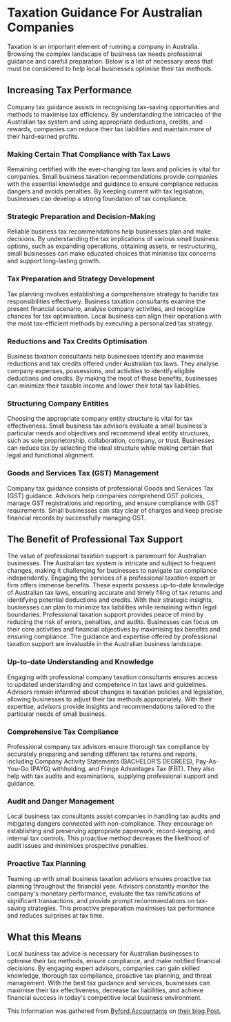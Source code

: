 <h1>Taxation Guidance For Australian Companies</h1>
<p>Taxation is an important element of running a company in Australia. Browsing the complex landscape of business tax needs professional guidance and careful preparation. Below is a list of necessary areas that must be considered to help local businesses optimise their tax methods.</p>

<h2>Increasing Tax Performance</h2>
<p>Company tax guidance assists in recognising tax-saving opportunities and methods to maximise tax efficiency. By understanding the intricacies of the Australian tax system and using appropriate deductions, credits, and rewards, companies can reduce their tax liabilities and maintain more of their hard-earned profits.</p>

<h3>Making Certain That Compliance with Tax Laws</h3>
<p>Remaining certified with the ever-changing tax laws and policies is vital for companies. Small business taxation recommendations provide companies with the essential knowledge and guidance to ensure compliance reduces dangers and avoids penalties. By keeping current with tax legislation, businesses can develop a strong foundation of tax compliance.</p>

<h3>Strategic Preparation and Decision-Making</h3>
<p>Reliable business tax recommendations help businesses plan and make decisions. By understanding the tax implications of various small business options, such as expanding operations, obtaining assets, or restructuring, small businesses can make educated choices that minimise tax concerns and support long-lasting growth.</p>

<h3>Tax Preparation and Strategy Development</h3>
<p>Tax planning involves establishing a comprehensive strategy to handle tax responsibilities effectively. Business taxation consultants examine the present financial scenario, analyse company activities, and recognize chances for tax optimisation. Local business can align their operations with the most tax-efficient methods by executing a personalized tax strategy.</p>

<h3>Reductions and Tax Credits Optimisation</h3>
<p>Business taxation consultants help businesses identify and maximise reductions and tax credits offered under Australian tax laws. They analyse company expenses, possessions, and activities to identify eligible deductions and credits. By making the most of these benefits, businesses can minimize their taxable income and lower their total tax liabilities.</p>

<h3>Structuring Company Entities</h3>
<p>Choosing the appropriate company entity structure is vital for tax effectiveness. Small business tax advisors evaluate a small business's particular needs and objectives and recommend ideal entity structures, such as sole proprietorship, collaboration, company, or trust. Businesses can reduce tax by selecting the ideal structure while making certain that legal and functional alignment.</p>

<h3>Goods and Services Tax (GST) Management</h3>
<p>Company tax guidance consists of professional Goods and Services Tax (GST) guidance. Advisors help companies comprehend GST policies, manage GST registrations and reporting, and ensure compliance with GST requirements. Small businesses can stay clear of charges and keep precise financial records by successfully managing GST.</p>

<h2>The Benefit of Professional Tax Support</h2>
<p>The value of professional taxation support is paramount for Australian businesses. The Australian tax system is intricate and subject to frequent changes, making it challenging for businesses to navigate tax compliance independently. Engaging the services of a professional taxation expert or firm offers immense benefits. These experts possess up-to-date knowledge of Australian tax laws, ensuring accurate and timely filing of tax returns and identifying potential deductions and credits. With their strategic insights, businesses can plan to minimize tax liabilities while remaining within legal boundaries. Professional taxation support provides peace of mind by reducing the risk of errors, penalties, and audits. Businesses can focus on their core activities and financial objectives by maximising tax benefits and ensuring compliance. The guidance and expertise offered by professional taxation support are invaluable in the Australian business landscape.</p>

<h3>Up-to-date Understanding and Knowledge</h3>
<p>Engaging with professional company taxation consultants ensures access to updated understanding and competence in tax laws and guidelines. Advisors remain informed about changes in taxation policies and legislation, allowing businesses to adjust their tax methods appropriately. With their expertise, advisors provide insights and recommendations tailored to the particular needs of small business.</p>

<h3>Comprehensive Tax Compliance</h3>
<p>Professional company tax advisors ensure thorough tax compliance by accurately preparing and sending different tax returns and reports, including Company Activity Statements (BACHELOR'S DEGREES), Pay-As-You-Go (PAYG) withholding, and Fringe Advantages Tax (FBT). They also help with tax audits and examinations, supplying professional support and guidance.</p>

<h3>Audit and Danger Management</h3>
<p>Local business tax consultants assist companies in handling tax audits and mitigating dangers connected with non-compliance. They encourage on establishing and preserving appropriate paperwork, record-keeping, and internal tax controls. This proactive method decreases the likelihood of audit issues and minimises prospective penalties.</p>

<h3>Proactive Tax Planning</h3>
<p>Teaming up with small business taxation advisors ensures proactive tax planning throughout the financial year. Advisors constantly monitor the company's monetary performance, evaluate the tax ramifications of significant transactions, and provide prompt recommendations on tax-saving strategies. This proactive preparation maximises tax performance and reduces surprises at tax time.</p>

<h2>What this Means</h2>
<p>Local business tax advice is necessary for Australian businesses to optimise their tax methods, ensure compliance, and make notified financial decisions. By engaging expert advisors, companies can gain skilled knowledge, thorough tax compliance, proactive tax planning, and threat management. With the best tax guidance and services, businesses can maximise their tax effectiveness, decrease tax liabilities, and achieve financial success in today's competitive local business environment.</p>

<p>This Information was gathered from <a href="https://byfordaccountants.com.au/">Byford Accountants</a> on <a href="https://byfordaccountants.com.au/business-taxation-advice-for-australian-businesses/">their blog Post.</a></p>
